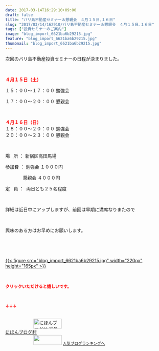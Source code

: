 ```yaml
---
date: 2017-03-14T16:29:10+09:00
draft: false
title: "バリ島不動産セミナー＆懇親会　４月１５日､１６日"
slug: "2017/03/14/162910/バリ島不動産セミナー＆懇親会　４月１５日､１６日"
tags: ["投資セミナーのご案内"]
image: "blog_import_6621ba6b29215.jpg"
feature: "blog_import_6621ba6b29215.jpg"
thumbnail: "blog_import_6621ba6b29215.jpg"
---
```

<p>次回のバリ島不動産投資セミナーの日程が決まりました。</p><p> </p><p><span style="font-weight: bold;"><span style="color: rgb(255, 0, 0);">４月１５日（土）</span></span></p><p>１５：００～１７：００ 勉強会</p><p>１７：００～２０：００ 懇親会</p><p> </p><p><span style="font-weight: bold;"><span style="color: rgb(255, 0, 0);">４月１６日（日）</span></span><br/>１８：００～２０：００ 勉強会<br/>２０：００～２３：００ 懇親会</p><p> </p><p>場   所 ： 新宿区高田馬場</p><p>参加費 ： 勉強会 １０００円</p><p>              懇親会 ４０００円</p><p>定   員 ：  両日とも２５名程度</p><p> </p><p>詳細は近日中にアップしますが、前回は早期に満席なりまたので</p><p> </p><p>興味のある方はお早めにお願いします。</p><p> </p><p> </p><p><a href="blog_import_6621ba6b29215.jpg">{{< figure src="blog_import_6621ba6b29215.jpg" width="220px" height="165px" >}}</a></p><p> </p><p><font color="#ff0000" size="2"><strong>クリックいただけると嬉しいです。</strong></font></p><p> </p><p><font color="#ff0000" size="2"><strong>↓↓↓</strong></font></p><p><br/><a href="ranking.html?p_cid=01260127" target="_blank"><img alt="にほんブログ村 海外生活ブログ バリ島情報へ" border="0" height="31" src="data:image/svg+xml;charset=utf-8,%3Csvg%20xmlns%3D%22http%3A%2F%2Fwww.w3.org%2F2000%2Fsvg%22%20title%3D%22Placeholder%20for%20Images%22%20role%3D%22presentation%22%20viewBox%3D%220%200%2088%2031%22%20%2F%3E" width="88" data-src="https://img-proxy.blog-video.jp/images?url=http%3A%2F%2Foverseas.blogmura.com%2Fbali%2Fimg%2Fbali88_31.gif" style="aspect-ratio: auto 88 / 31;"/><noscript><img alt="にほんブログ村 海外生活ブログ バリ島情報へ" border="0" height="31" src="https://img-proxy.blog-video.jp/images?url=http%3A%2F%2Foverseas.blogmura.com%2Fbali%2Fimg%2Fbali88_31.gif" width="88"></noscript></a><br/><a href="ranking.html?p_cid=01260127" target="_blank">にほんブログ村</a><br/><a href="link.php?1804582" title="人気ブログランキングへ"><img border="0" height="31" src="data:image/svg+xml;charset=utf-8,%3Csvg%20xmlns%3D%22http%3A%2F%2Fwww.w3.org%2F2000%2Fsvg%22%20title%3D%22Placeholder%20for%20Images%22%20role%3D%22presentation%22%20viewBox%3D%220%200%2088%2031%22%20%2F%3E" width="88" data-src="https://blog.with2.net/img/banner/banner_22.gif" style="aspect-ratio: auto 88 / 31;"/><noscript><img border="0" height="31" src="https://blog.with2.net/img/banner/banner_22.gif" width="88"></noscript></a> <a href="link.php?1804582" style="font-size: 12px;">人気ブログランキングへ</a></p>

